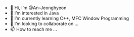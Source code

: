 - 👋 Hi, I’m @An-Jeonghyeon
- 👀 I’m interested in Java
- 🌱 I’m currently learning C++, MFC Window Programming
- 💞️ I’m looking to collaborate on ...
- 📫 How to reach me ...

<!---
An-Jeonghyeon/An-Jeonghyeon is a ✨ special ✨ repository because its `README.md` (this file) appears on your GitHub profile.
You can click the Preview link to take a look at your changes.
--->
